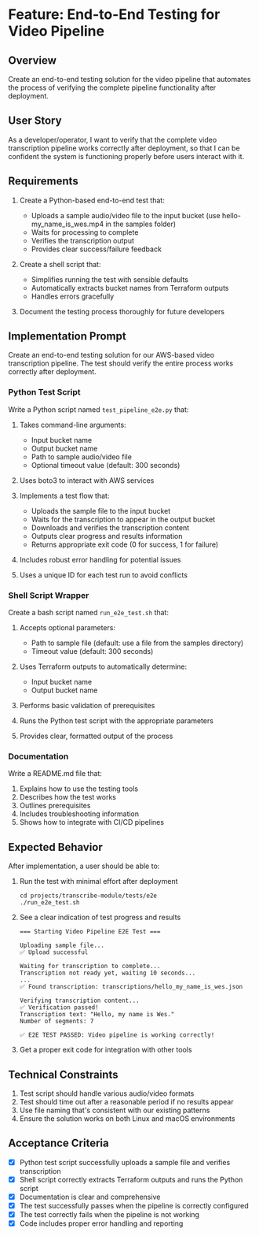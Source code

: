 # Feature: End-to-End Testing for Video Pipeline

## Overview
Create an end-to-end testing solution for the video pipeline that automates the process of verifying the complete pipeline functionality after deployment.

## User Story
As a developer/operator, I want to verify that the complete video transcription pipeline works correctly after deployment, so that I can be confident the system is functioning properly before users interact with it.

## Requirements

1. Create a Python-based end-to-end test that:
   - Uploads a sample audio/video file to the input bucket (use hello-my_name_is_wes.mp4 in the samples folder)
   - Waits for processing to complete
   - Verifies the transcription output
   - Provides clear success/failure feedback

2. Create a shell script that:
   - Simplifies running the test with sensible defaults
   - Automatically extracts bucket names from Terraform outputs
   - Handles errors gracefully

3. Document the testing process thoroughly for future developers

## Implementation Prompt

Create an end-to-end testing solution for our AWS-based video transcription pipeline. The test should verify the entire process works correctly after deployment.

### Python Test Script

Write a Python script named `test_pipeline_e2e.py` that:

1. Takes command-line arguments:
   - Input bucket name
   - Output bucket name
   - Path to sample audio/video file
   - Optional timeout value (default: 300 seconds)

2. Uses boto3 to interact with AWS services

3. Implements a test flow that:
   - Uploads the sample file to the input bucket
   - Waits for the transcription to appear in the output bucket
   - Downloads and verifies the transcription content
   - Outputs clear progress and results information
   - Returns appropriate exit code (0 for success, 1 for failure)

4. Includes robust error handling for potential issues

5. Uses a unique ID for each test run to avoid conflicts

### Shell Script Wrapper

Create a bash script named `run_e2e_test.sh` that:

1. Accepts optional parameters:
   - Path to sample file (default: use a file from the samples directory)
   - Timeout value (default: 300 seconds)

2. Uses Terraform outputs to automatically determine:
   - Input bucket name
   - Output bucket name

3. Performs basic validation of prerequisites

4. Runs the Python test script with the appropriate parameters

5. Provides clear, formatted output of the process

### Documentation

Write a README.md file that:

1. Explains how to use the testing tools
2. Describes how the test works
3. Outlines prerequisites
4. Includes troubleshooting information
5. Shows how to integrate with CI/CD pipelines

## Expected Behavior

After implementation, a user should be able to:

1. Run the test with minimal effort after deployment
   ```
   cd projects/transcribe-module/tests/e2e
   ./run_e2e_test.sh
   ```

2. See a clear indication of test progress and results
   ```
   === Starting Video Pipeline E2E Test ===
   
   Uploading sample file...
   ✅ Upload successful
   
   Waiting for transcription to complete...
   Transcription not ready yet, waiting 10 seconds...
   ...
   ✅ Found transcription: transcriptions/hello_my_name_is_wes.json
   
   Verifying transcription content...
   ✅ Verification passed!
   Transcription text: "Hello, my name is Wes."
   Number of segments: 7
   
   ✅ E2E TEST PASSED: Video pipeline is working correctly!
   ```

3. Get a proper exit code for integration with other tools

## Technical Constraints

1. Test script should handle various audio/video formats
2. Test should time out after a reasonable period if no results appear
3. Use file naming that's consistent with our existing patterns
4. Ensure the solution works on both Linux and macOS environments

## Acceptance Criteria

- [x] Python test script successfully uploads a sample file and verifies transcription
- [x] Shell script correctly extracts Terraform outputs and runs the Python script
- [x] Documentation is clear and comprehensive
- [x] The test successfully passes when the pipeline is correctly configured
- [x] The test correctly fails when the pipeline is not working
- [x] Code includes proper error handling and reporting

